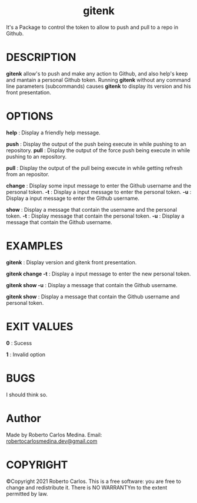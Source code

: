 <h1 align="center">gitenk</h1>
It's a Package to control the token to allow to push and pull to a repo in Github.

# DESCRIPTION
**gitenk** allow's to push and make any action to Github, and also help's keep and mantain a personal Github token. Running **gitenk** without any command line parameters (subcommands) causes **gitenk** to display its version and his front presentation.

# OPTIONS
**help**
: Display a friendly help message.

**push**
: Display the output of the push being execute in while pushing to an repository.
**pull**
: Display the output of the force push being execute in while pushing to an repository.


**pull**
: Display the output of the pull being execute in while getting refresh from an repositor.

**change**
: Display some input message to enter the Github username and the personal token.
**-t**
: Display a input message to enter the personal token.
**-u**
: Display a input message to enter the Github username.

**show**
: Display a message that contain the username and the personal token.
**-t**
: Display message that contain the personal token.
**-u**
: Display a message that contain the Github username.


# EXAMPLES
**gitenk**
: Display version and gitenk front presentation.

**gitenk change -t**
: Display a input message to enter the new personal token.

**gitenk show -u**
: Display a message that contain the Github username.

**gitenk show**
: Display a message that contain the Github username and personal token.


# EXIT VALUES
**0**
: Sucess

**1**
: Invalid option

# BUGS
I  should think so.

# Author
Made by Roberto Carlos Medina. Email: robertocarlosmedina.dev@gmail.com

# COPYRIGHT 
©Copyright 2021 Roberto Carlos. This is a free software: you are free to change and redistribute it. There is NO WARRANTYm to the extent permitted by law.
